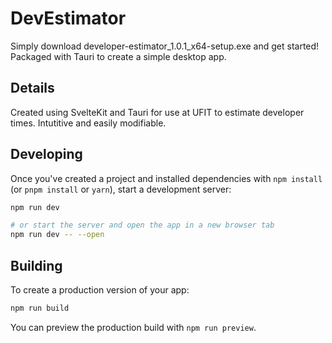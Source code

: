 # DevEstimator 

Simply download developer-estimator_1.0.1_x64-setup.exe and get started! Packaged with Tauri to create a simple desktop app.

## Details

Created using SvelteKit and Tauri for use at UFIT to estimate developer times. Intutitive and easily modifiable.

## Developing

Once you've created a project and installed dependencies with `npm install` (or `pnpm install` or `yarn`), start a development server:

```bash
npm run dev

# or start the server and open the app in a new browser tab
npm run dev -- --open
```

## Building

To create a production version of your app:

```bash
npm run build
```

You can preview the production build with `npm run preview`.

